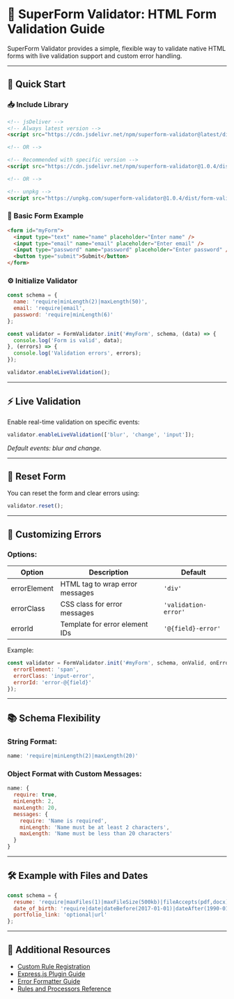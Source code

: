 # 📄 SuperForm Validator: HTML Form Validation Guide

SuperForm Validator provides a simple, flexible way to validate native HTML forms with live validation support and custom error handling.

---

## 🚀 Quick Start

### 📥 Include Library


```html
<!-- jsDeliver -->
<!-- Always latest version -->
<script src="https://cdn.jsdelivr.net/npm/superform-validator@latest/dist/form-validator.js"></script>

<!-- OR -->

<!-- Recommended with specific version -->
<script src="https://cdn.jsdelivr.net/npm/superform-validator@1.0.4/dist/form-validator.js"></script>

<!-- OR -->

<!-- unpkg -->
<script src="https://unpkg.com/superform-validator@1.0.4/dist/form-validator.js"></script>
```

### 📝 Basic Form Example

```html
<form id="myForm">
  <input type="text" name="name" placeholder="Enter name" />
  <input type="email" name="email" placeholder="Enter email" />
  <input type="password" name="password" placeholder="Enter password" />
  <button type="submit">Submit</button>
</form>
```

### ⚙️ Initialize Validator

```js
const schema = {
  name: 'require|minLength(2)|maxLength(50)',
  email: 'require|email',
  password: 'require|minLength(6)'
};

const validator = FormValidator.init('#myForm', schema, (data) => {
  console.log('Form is valid', data);
}, (errors) => {
  console.log('Validation errors', errors);
});

validator.enableLiveValidation();
```

---

## ⚡ Live Validation

Enable real-time validation on specific events:

```js
validator.enableLiveValidation(['blur', 'change', 'input']);
```

*Default events: blur and change.*

---

## 🔁 Reset Form

You can reset the form and clear errors using:

```js
validator.reset();
```

---

## 🎨 Customizing Errors

### Options:

| Option       | Description                     | Default              |
| ------------ | ------------------------------- | -------------------- |
| errorElement | HTML tag to wrap error messages | `'div'`              |
| errorClass   | CSS class for error messages    | `'validation-error'` |
| errorId      | Template for error element IDs  | `'@{field}-error'`   |

Example:

```js
const validator = FormValidator.init('#myForm', schema, onValid, onError, {
  errorElement: 'span',
  errorClass: 'input-error',
  errorId: 'error-@{field}'
});
```

---

## 📚 Schema Flexibility

### String Format:

```js
name: 'require|minLength(2)|maxLength(20)'
```

### Object Format with Custom Messages:

```js
name: {
  require: true,
  minLength: 2,
  maxLength: 20,
  messages: {
    require: 'Name is required',
    minLength: 'Name must be at least 2 characters',
    maxLength: 'Name must be less than 20 characters'
  }
}
```

---

## 🛠️ Example with Files and Dates

```js
const schema = {
  resume: 'require|maxFiles(1)|maxFileSize(500kb)|fileAccepts(pdf,docx)',
  date_of_birth: 'require|date|dateBefore(2017-01-01)|dateAfter(1990-01-01)',
  portfolio_link: 'optional|url'
};
```

---

## 🔗 Additional Resources

* [Custom Rule Registration](./custom-rules.md)
* [Express.js Plugin Guide](./express.md)
* [Error Formatter Guide](./error-formatter.md)
* [Rules and Processors Reference](./rules-and-processors.md)